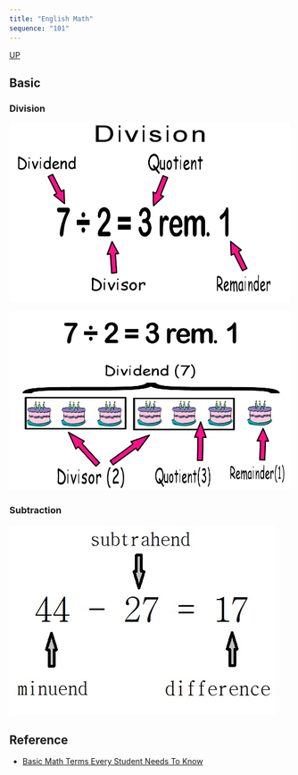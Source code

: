 ```yaml
---
title: "English Math"
sequence: "101"
---
```


[UP](/english/english-index.html)


## Basic

### Division

![](/assets/images/english/math/math-terms-divi1.jpg)

![](/assets/images/english/math/math-terms-divi2.jpg)

### Subtraction

![](/assets/images/english/math/math-terms-subtrahend.jpg)

## Reference

- [Basic Math Terms Every Student Needs To Know](https://www.basic-math-explained.com/math-terms.html)
